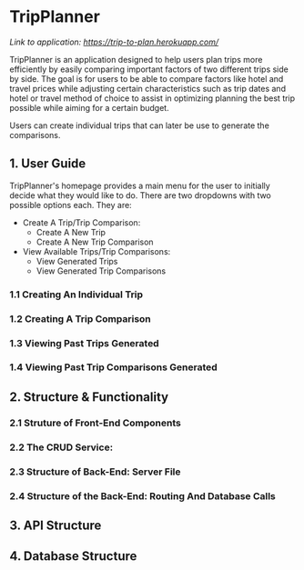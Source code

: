 # TripPlanner

*Link to application: https://trip-to-plan.herokuapp.com/*

TripPlanner is an application designed to help users plan trips more efficiently by easily comparing important factors of two different trips side by side. The goal is for users to be able to compare factors like hotel and travel prices while adjusting certain characteristics such as trip dates and hotel or travel method of choice to assist in optimizing planning the best trip possible while aiming for a certain budget. 

Users can create individual trips that can later be use to generate the comparisons. 

## 1. User Guide

TripPlanner's homepage provides a main menu for the user to initially decide what they would like to do. There are two dropdowns with two possible options each. They are:
- Create A Trip/Trip Comparison:
   - Create A New Trip
   - Create A New Trip Comparison
- View Available Trips/Trip Comparisons:
   - View Generated Trips
   - View Generated Trip Comparisons

### 1.1 Creating An Individual Trip

### 1.2 Creating A Trip Comparison

### 1.3 Viewing Past Trips Generated

### 1.4 Viewing Past Trip Comparisons Generated

## 2. Structure & Functionality

### 2.1 Struture of Front-End Components

### 2.2 The CRUD Service:

### 2.3 Structure of Back-End: Server File

### 2.4 Structure of the Back-End: Routing And Database Calls

## 3. API Structure 

## 4. Database Structure 